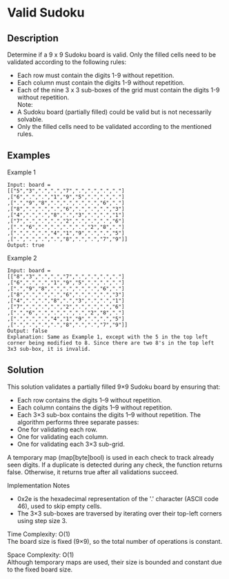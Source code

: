 # Valid Sudoku

## Description
Determine if a 9 x 9 Sudoku board is valid. Only the filled cells need to be validated according to the following rules:

- Each row must contain the digits 1-9 without repetition.
- Each column must contain the digits 1-9 without repetition.
- Each of the nine 3 x 3 sub-boxes of the grid must contain the digits 1-9 without repetition.   
Note:
- A Sudoku board (partially filled) could be valid but is not necessarily solvable.
- Only the filled cells need to be validated according to the mentioned rules.

## Examples
Example 1
~~~
Input: board = 
[["5","3",".",".","7",".",".",".","."]
,["6",".",".","1","9","5",".",".","."]
,[".","9","8",".",".",".",".","6","."]
,["8",".",".",".","6",".",".",".","3"]
,["4",".",".","8",".","3",".",".","1"]
,["7",".",".",".","2",".",".",".","6"]
,[".","6",".",".",".",".","2","8","."]
,[".",".",".","4","1","9",".",".","5"]
,[".",".",".",".","8",".",".","7","9"]]
Output: true
~~~

Example 2
~~~
Input: board = 
[["8","3",".",".","7",".",".",".","."]
,["6",".",".","1","9","5",".",".","."]
,[".","9","8",".",".",".",".","6","."]
,["8",".",".",".","6",".",".",".","3"]
,["4",".",".","8",".","3",".",".","1"]
,["7",".",".",".","2",".",".",".","6"]
,[".","6",".",".",".",".","2","8","."]
,[".",".",".","4","1","9",".",".","5"]
,[".",".",".",".","8",".",".","7","9"]]
Output: false
Explanation: Same as Example 1, except with the 5 in the top left corner being modified to 8. Since there are two 8's in the top left 3x3 sub-box, it is invalid.
~~~

## Solution
This solution validates a partially filled 9×9 Sudoku board by ensuring that:
- Each row contains the digits 1–9 without repetition.
- Each column contains the digits 1–9 without repetition.
- Each 3×3 sub-box contains the digits 1–9 without repetition.
The algorithm performs three separate passes:
- One for validating each row.
- One for validating each column.
- One for validating each 3×3 sub-grid.

A temporary map (map[byte]bool) is used in each check to track already seen digits. If a duplicate is detected during any check, the function returns false. Otherwise, it returns true after all validations succeed.

Implementation Notes
- 0x2e is the hexadecimal representation of the '.' character (ASCII code 46), used to skip empty cells.
- The 3×3 sub-boxes are traversed by iterating over their top-left corners using step size 3.

Time Complexity: O(1)   
The board size is fixed (9×9), so the total number of operations is constant.

Space Complexity: O(1)   
Although temporary maps are used, their size is bounded and constant due to the fixed board size.

